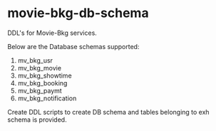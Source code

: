 # movie-bkg-db-schema 

DDL's for Movie-Bkg services.

Below are the Database schemas supported:
1. mv_bkg_usr
2. mv_bkg_movie
3. mv_bkg_showtime
4. mv_bkg_booking
5. mv_bkg_paymt
6. mv_bkg_notification

Create DDL scripts to create DB schema and tables belonging to exh schema is provided.